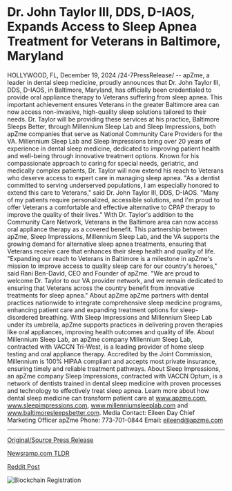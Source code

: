 # Dr. John Taylor III, DDS, D-IAOS, Expands Access to Sleep Apnea Treatment for Veterans in Baltimore, Maryland

HOLLYWOOD, FL, December 19, 2024 /24-7PressRelease/ -- apZme, a leader in dental sleep medicine, proudly announces that Dr. John Taylor III, DDS, D-IAOS, in Baltimore, Maryland, has officially been credentialed to provide oral appliance therapy to Veterans suffering from sleep apnea. This important achievement ensures Veterans in the greater Baltimore area can now access non-invasive, high-quality sleep solutions tailored to their needs.  Dr. Taylor will be providing these services at his practice, Baltimore Sleeps Better, through Millennium Sleep Lab and Sleep Impressions, both apZme companies that serve as National Community Care Providers for the VA.  Millennium Sleep Lab and Sleep Impressions bring over 20 years of experience in dental sleep medicine, dedicated to improving patient health and well-being through innovative treatment options. Known for his compassionate approach to caring for special needs, geriatric, and medically complex patients, Dr. Taylor will now extend his reach to Veterans who deserve access to expert care in managing sleep apnea.  "As a dentist committed to serving underserved populations, I am especially honored to extend this care to Veterans," said Dr. John Taylor III, DDS, D-IAOS. "Many of my patients require personalized, accessible solutions, and I'm proud to offer Veterans a comfortable and effective alternative to CPAP therapy to improve the quality of their lives."  With Dr. Taylor's addition to the Community Care Network, Veterans in the Baltimore area can now access oral appliance therapy as a covered benefit. This partnership between apZme, Sleep Impressions, Millennium Sleep Lab, and the VA supports the growing demand for alternative sleep apnea treatments, ensuring that Veterans receive care that enhances their sleep health and quality of life.  "Expanding our reach to Veterans in Baltimore is a milestone in apZme's mission to improve access to quality sleep care for our country's heroes," said Rani Ben-David, CEO and Founder of apZme. "We are proud to welcome Dr. Taylor to our VA provider network, and we remain dedicated to ensuring that Veterans across the country benefit from innovative treatments for sleep apnea."  About apZme apZme partners with dental practices nationwide to integrate comprehensive sleep medicine programs, enhancing patient care and expanding treatment options for sleep-disordered breathing. With Sleep Impressions and Millennium Sleep Lab under its umbrella, apZme supports practices in delivering proven therapies like oral appliances, improving health outcomes and quality of life.  About Millennium Sleep Lab, an apZme company Millennium Sleep Lab, contracted with VACCN Tri-West, is a leading provider of home sleep testing and oral appliance therapy. Accredited by the Joint Commission, Millennium is 100% HIPAA compliant and accepts most private insurance, ensuring timely and reliable treatment pathways.  About Sleep Impressions, an apZme company Sleep Impressions, contracted with VACCN Optum, is a network of dentists trained in dental sleep medicine with proven processes and technology to effectively treat sleep apnea.   Learn more about how dental sleep medicine can transform patient care at www.apzme.com, www.sleepimpressions.com, www.millenniumsleeplab.com and www.baltimoresleepsbetter.com.   Media Contact:  Eileen Day Chief Marketing Officer apZme Phone: 773-701-0844 Email: eileend@apzme.com 

---

[Original/Source Press Release](https://www.24-7pressrelease.com/press-release/517272/dr-john-taylor-iii-dds-d-iaos-expands-access-to-sleep-apnea-treatment-for-veterans-in-baltimore-maryland)
                    

[Newsramp.com TLDR](https://newsramp.com/curated-news/apzme-credentialing-dr-john-taylor-iii-to-provide-oral-appliance-therapy-to-veterans-in-baltimore/c634012af555ab07977afb021761dd20) 

 



[Reddit Post](https://www.reddit.com/r/Business_NewsRamp/comments/1hhzf74/apzme_credentialing_dr_john_taylor_iii_to_provide/) 



![Blockchain Registration](https://cdn.newsramp.app/24-7PressRelease/qrcode/2412/19/xenoINle.webp)